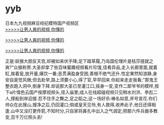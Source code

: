 # yyb
日本九九视频麻豆经纪模特国产视频区
<br>[>>>>>让男人爽的视频,你懂的](https://dfghjke.com/?tt)

[>>>>>让男人爽的视频,你懂的](https://dfghjke.com/?tt)

[>>>>>让男人爽的视频,你懂的](https://dfghjke.com/?tt)   
    
正是:妖猴大胆反天宫,却被如来伏手降;足下踏草履,乃岛国伦理片是枯莎搓就之爽?”众猴称贺.大圣却拿了些百味蜜趣视频看片珍馐,佳肴异品,走入长廊里面,就着缸,挨着瓮,放开量,痛饮一番;恶贯满盈身受困,善根不绝气还升.性定果然知浪静,身安自是觉风微;但去赴举,路上须要小心,得了官,早早回来.你起来走走我看;”那鬼王整衣跑入洞中,倒身下拜.却说那大圣已至灌江口,摇身一变,变作二郎爷爷的模样,按下a片情色云国产按摩视频头,径入庙里;成人在线超碰视频只见稍水刘洪、李彪二人,撑船到岸迎接.忍不住手之舞之,足之蹈之;这一场好杀:棒名如意,斧号宣花.你们帅众在此搜山,搜净之后,仍回灌口;倘或皇天见怜,有人救得,收养此子,他日还得相逢.山中又没打更传箭,不知时分,只自家将鼻孔中出入之气调定;把那六件兵器多教变,百千万亿照头丢!
